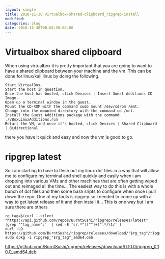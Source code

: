 ```yaml
---
layout: single
title: 2018-11-30 virtualbox-shared-clipboard_ripgrep-install
modified:
categories: blog
date: 2018-11-30T08:08:50-04:00
---
```


# Virtualbox shared clipboard
When using virtualbox it is pretty important that you are going to want to have a shared clipboard between your machine and the vm.   This can be done for linux/kali linux by doing the following.
```
Start VirtualBox.
Start the host in question.
Once the host has booted, click Devices | Insert Guest Additions CD Image.
Open up a terminal window in the guest.
Mount the CD-ROM with the command sudo mount /dev/cdrom /mnt.
Change into the mounted directory with the command cd /mnt.
Install the Guest Additions package with the command ./VBoxLinuxAdditions.run
Retart the VM, and once it's booted, click Devices | Shared Clipboard | Bidirectional 

```
there you have it quick and easy and now the vm is good to go.


# ripgrep latest
So i am starting to have to flesh out my linux dot files in a way that will allow me to configure my terminal and shell quickly and easily when i am dropping into various VMs and other machines that are often getting wiped out and reimaged all the time... The easiest way to do this is with a whole bunch of dot files and then some bash sripts to configure when once i pull down the repo. One of my tools is ripgrep so i needed to come up with a way to get latest release of it and then install it...
This is one way but I am sure there are others
```
rg_tag=$(curl --silent "https://api.github.com/repos/BurntSushi/ripgrep/releases/latest" |grep '"tag_name":'  | sed -E 's/.*"([^"]+)".*/\1/' )
curl -LO https://github.com/BurntSushi/ripgrep/releases/download/"$rg_tag"/ripgrep_"$rg_tag"_amd64.deb
sudo dpkg -i ripgrep_"$rg_tag"_amd64.deb
```


https://github.com/BurntSushi/ripgrep/releases/download/0.10.0/ripgrep_0.10.0_amd64.deb